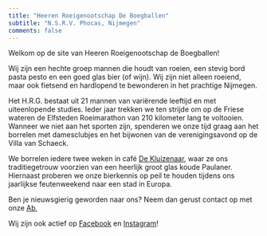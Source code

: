 ```yaml
---
title: "Heeren Roeigenootschap De Boegballen"
subtitle: "N.S.R.V. Phocas, Nijmegen"
comments: false
---
```


Welkom op de site van Heeren Roeigenootschap de Boegballen!

Wij zijn een hechte groep mannen die houdt van roeien, een stevig bord pasta pesto en een goed glas bier (of wijn). Wij zijn niet alleen roeiend, maar ook fietsend en hardlopend te bewonderen in het prachtige Nijmegen.

Het H.R.G. bestaat uit 21 mannen van variërende leeftijd en met uiteenlopende studies. Ieder jaar trekken we ten strijde om op de Friese wateren de Elfsteden Roeimarathon van 210 kilometer lang te voltooien. Wanneer we niet aan het sporten zijn, spenderen we onze tijd graag aan het borrelen met damesclubjes en het bijwonen van de verenigingsavond op de Villa van Schaeck. 

We borrelen iedere twee weken in café [De Kluizenaar](http://www.dekluizenaar.nl/?lang=nl), waar ze ons traditiegetrouw voorzien van een heerlijk groot glas koude Paulaner. Hiernaast proberen we onze bierkennis op peil te houden tijdens ons jaarlijkse feutenweekend naar een stad in Europa. 

Ben je nieuwsgierig geworden naar ons? Neem dan gerust contact op met onze [Ab](mailto:abactis@boegballen.nl), 

Wij zijn ook actief op [Facebook](https://www.facebook.com/DeBoegballen) en [Instagram](https://www.instagram.com/hrgdeboegballen/?hl=nl)!
